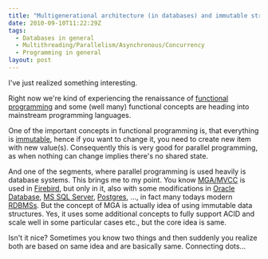 ```yaml
---
title: "Multigenerational architecture (in databases) and immutable structures (from functional programming)"
date: 2010-09-10T11:22:29Z
tags:
  - Databases in general
  - Multithreading/Parallelism/Asynchronous/Concurrency
  - Programming in general
layout: post
---
```

I've just realized something interesting.

Right now we're kind of experiencing the renaissance of [functional programming][1] and some (well many) functional concepts are heading into mainstream programming languages.

One of the important concepts in functional programming is, that everything is [immutable][2], hence if you want to change it, you need to create new item with new value(s). Consequently this is very good for parallel programming, as when nothing can change implies there's no shared state.

And one of the segments, where parallel programming is used heavily is database systems. This brings me to my point. You know [MGA/MVCC][3] is used in [Firebird][4], but only in it, also with some modifications in [Oracle Database][5], [MS SQL Server][6], [Postgres][7], ..., in fact many todays modern [RDBMSs][8]. But the concept of MGA is actually idea of using immutable data structures. Yes, it uses some additional concepts to fully support ACID and scale well in some particular cases etc., but the core idea is same.

Isn't it nice? Sometimes you know two things and then suddenly you realize both are based on same idea and are basically same. Connecting dots...

[1]: http://en.wikipedia.org/wiki/Functional_programming
[2]: http://en.wikipedia.org/wiki/Immutable_object
[3]: http://en.wikipedia.org/wiki/Multiversion_concurrency_control
[4]: http://www.firebirdsql.org
[5]: http://www.oracle.com/us/products/database/index.html
[6]: http://www.microsoft.com/sqlserver
[7]: http://www.postgresql.org/
[8]: http://en.wikipedia.org/wiki/Relational_database_management_system